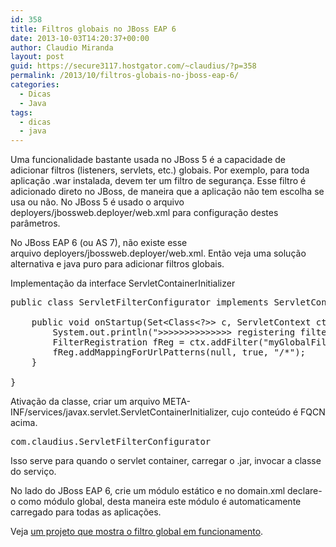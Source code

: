 ```yaml
---
id: 358
title: Filtros globais no JBoss EAP 6
date: 2013-10-03T14:20:37+00:00
author: Claudio Miranda
layout: post
guid: https://secure3117.hostgator.com/~claudius/?p=358
permalink: /2013/10/filtros-globais-no-jboss-eap-6/
categories:
  - Dicas
  - Java
tags:
  - dicas
  - java
---
```

Uma funcionalidade bastante usada no JBoss 5 é a capacidade de adicionar filtros (listeners, servlets, etc.) globais. Por exemplo, para toda aplicação .war instalada, devem ter um filtro de segurança. Esse filtro é adicionado direto no JBoss, de maneira que a aplicação não tem escolha se usa ou não. No JBoss 5 é usado o arquivo deployers/jbossweb.deployer/web.xml para configuração destes parâmetros.

No JBoss EAP 6 (ou AS 7), não existe esse arquivo deployers/jbossweb.deployer/web.xml. Então veja uma solução alternativa e java puro para adicionar filtros globais.

Implementação da interface ServletContainerInitializer

<pre>public class ServletFilterConfigurator implements ServletContainerInitializer {

    public void onStartup(Set&lt;Class&lt;?&gt;&gt; c, ServletContext ctx) throws ServletException {
        System.out.println("&gt;&gt;&gt;&gt;&gt;&gt;&gt;&gt;&gt;&gt;&gt;&gt;&gt;&gt; registering filter for " + ctx.getContextPath());
        FilterRegistration fReg = ctx.addFilter("myGlobalFilter", com.claudius.MyGlobalFilter.class);
        fReg.addMappingForUrlPatterns(null, true, "/*");
    }

}</pre>

Ativação da classe, criar um arquivo META-INF/services/javax.servlet.ServletContainerInitializer, cujo conteúdo é FQCN acima.

<pre>com.claudius.ServletFilterConfigurator</pre>

Isso serve para quando o servlet container, carregar o .jar, invocar a classe do serviço.

No lado do JBoss EAP 6, crie um módulo estático e no domain.xml declare-o como módulo global, desta maneira este módulo é automaticamente carregado para todas as aplicações.

Veja [um projeto que mostra o filtro global em funcionamento](/wp-content/uploads/2013/10/globalwefilter-lib.zip).

&nbsp;